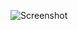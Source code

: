 ![Screenshot](https://raw.githubusercontent.com/Cryakl/Ultimate-RAT-Collection/refs/heads/main/FeiMooMa/Screenshot.png)

